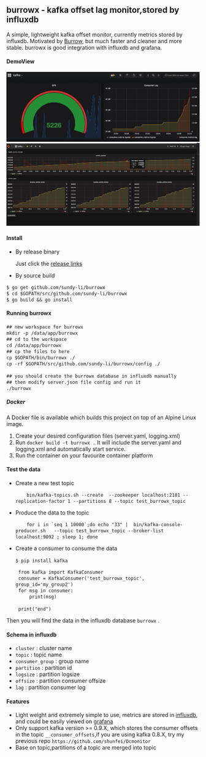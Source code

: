## burrowx - kafka offset lag monitor,stored by influxdb

A simple, lightweight kafka offset monitor, currently metrics stored by influxdb. Motivated by   [Burrow](https://github.com/linkedin/Burrow), but much faster and cleaner and more stable. burrowx is good integration with influxdb and grafana.


#### DemoView
![consumer rate](./doc/rate.jpg)
![burrowx with influxdb and granfana](./doc/demo.png)

#### Install

- By release binary

    Just click the [release links](https://github.com/sundy-li/burrowx/releases)

- By source build
```shell
$ go get github.com/sundy-li/burrowx
$ cd $GOPATH/src/github.com/sundy-li/burrowx
$ go build && go install
```

#### Running burrowx
``` shell
## new workspace for burrowx
mkdir -p /data/app/burrowx 
## cd to the workspace
cd /data/app/burrowx 
## cp the files to here
cp $GOPATH/bin/burrowx ./
cp -rf $GOPATH/src/github.com/sundy-li/burrowx/config ./

## you should create the burrowx database in influxdb manually
## then modify server.json file config and run it 
./burrowx
```

##### Docker

A Docker file is available which builds this project on top of an Alpine Linux image.  

1. Create your desired configuration files (server.yaml, logging.xml)
1. Run `docker build -t burrowx .`  It will include the server.yaml and logging.xml and automatically start service.
1. Run the container on your favourite container platform


#### Test the data

 - Create a new test topic

	``` 
	    bin/kafka-topics.sh --create  --zookeeper localhost:2181 --replication-factor 1 --partitions 8 --topic test_burrowx_topic
	```
 
 - Produce the data to the topic

	```
		for i in `seq 1 10000`;do echo "33" |  bin/kafka-console-producer.sh   --topic test_burrowx_topic --broker-list localhost:9092 ; sleep 1; done
	```
 
 - Create a consumer to consume the data
 	
 	`$ pip install kafka`
 	

		from kafka import KafkaConsumer
		consumer = KafkaConsumer('test_burrowx_topic', group_id='my_group2')
		for msg in consumer:
			print(msg)

		print("end")

 Then you will find the data in the influxdb database `burrowx` .


#### Schema in influxdb

* `cluster` : cluster name
* `topic` :  topic name
* `consumer_group` : group name
* `partition` : partition id
* `logsize` : partition logsize
* `offsize` : partition consumer offsize
* `lag` : partition consumer log
 

#### Features
 - Light weight and extremely simple to use, metrics are stored in [influxdb](https://github.com/influxdata/influxdb),  and could be easily viewed on [grafana](https://github.com/grafana/grafana)
 - Only support kafka version >= 0.9.X, which stores the consumer offsets in the topic `__consumer_offsets`,if you are using kafka 0.8.X, try my previous repo `https://github.com/shunfei/Dcmonitor`
 - Base on topic,partitions of a topic are merged into topic
